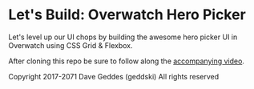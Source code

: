 # Let's Build: Overwatch Hero Picker
Let's level up our UI chops by building the awesome hero picker UI in Overwatch using CSS Grid & Flexbox.

After cloning this repo be sure to follow along the [accompanying video](http://gedd.ski/build/overwatch-hero-picker/).

Copyright 2017-2071 Dave Geddes (geddski) 
All rights reserved